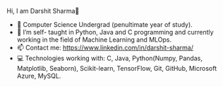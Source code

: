 Hi, I am Darshit Sharma👋

- 🔭 Computer Science Undergrad (penultimate year of study).
- 🌱 I’m self- taught in Python, Java and C programming and currently working in the field of Machine Learning and MLOps.
- 📫 Contact me: https://www.linkedin.com/in/darshit-sharma/ 
- 💻 Technologies working with: C, Java, Python(Numpy, Pandas, Matplotlib, Seaborn), Scikit-learn, TensorFlow, Git, GitHub, Microsoft Azure, MySQL.
